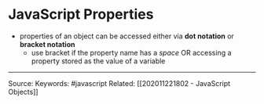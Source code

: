 # JavaScript Properties 
- properties of an object can be accessed either via **dot notation** or **bracket notation**
	- use bracket if the property name has a *space* OR accessing a property stored as the value of a variable
---
Source:
Keywords: #javascript 
Related: [[202011221802 - JavaScript Objects]]